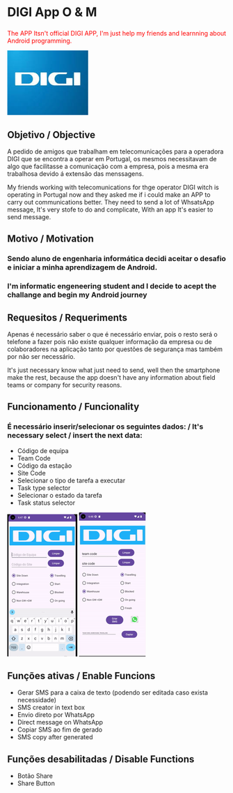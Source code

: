 # DIGI App O & M
### 
<span style="color:red">The APP Itsn't official DIGI APP, I'm just help my friends and learnning about Android programming.</p>

![Carregando...](readmeFiles/digi_logo.jpeg)
## Objetivo / Objective
 A pedido de amigos que trabalham em telecomunicações para a operadora DIGI que se encontra a operar em Portugal, os mesmos necessitavam de algo que facilitasse a comunicação com a empresa, pois a mesma era trabalhosa devido á extensão das menssagens.

 My friends working with telecomunications for thge operator DIGI witch is operating in Portugal now and they asked me if i could make an APP to carry out communications better.
They need to send a lot of WhsatsApp message, It's very stofe to do and complicate, With an app It's easier to send message.

## Motivo / Motivation
### Sendo aluno de engenharia informática decidi aceitar o desafio e iniciar a minha aprendizagem de Android.
### I'm informatic engeneering student and I decide to acept the challange and begin my Android journey

## Requesitos / Requeriments
 Apenas é necessário saber o que é necessário enviar, pois o resto será o telefone a fazer pois não existe qualquer informação da empresa ou de colaboradores na aplicação tanto por questões de segurança mas também por não ser necessário.
 
It's just necessary know what just need to send, well then the smartphone make the rest, because the app doesn't have any information about field teams or company for security reasons.

## Funcionamento / Funcionality
### É necessário inserir/selecionar os seguintes dados: / It's necessary select / insert the next data:

* Código de equipa
* Team Code
* Código da estação
* Site Code
* Selecionar o tipo de tarefa a executar
* Task type selector
* Selecionar o estado da tarefa
* Task status selector

![Carregando...](readmeFiles/apresentation.gif) ![Carregando...](readmeFiles/apresentation2.gif)

## Funções ativas / Enable Funcions
 
* Gerar SMS para a caixa de texto (podendo ser editada caso exista necessidade)
* SMS creator in text box
* Envio direto por WhatsApp
* Direct message on WhatsApp
* Copiar SMS ao fim de gerado
* SMS copy after generated

## Funções desabilitadas / Disable Functions

* Botão Share
* Share Button